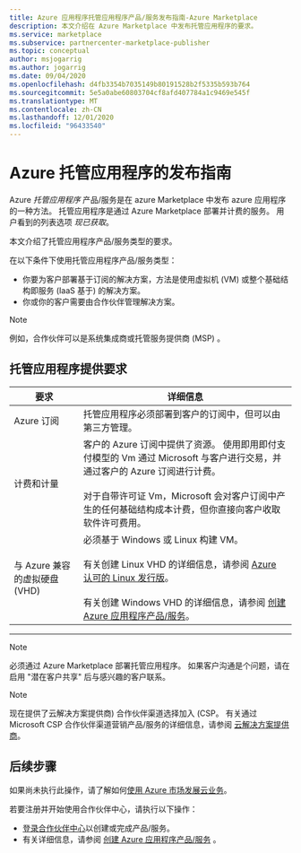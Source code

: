 ```yaml
---
title: Azure 应用程序托管应用程序产品/服务发布指南-Azure Marketplace
description: 本文介绍在 Azure Marketplace 中发布托管应用程序的要求。
ms.service: marketplace
ms.subservice: partnercenter-marketplace-publisher
ms.topic: conceptual
author: msjogarrig
ms.author: jogarrig
ms.date: 09/04/2020
ms.openlocfilehash: d4fb3354b7035149b80191528b2f5335b593b764
ms.sourcegitcommit: 5e5a0abe60803704cf8afd407784a1c9469e545f
ms.translationtype: MT
ms.contentlocale: zh-CN
ms.lasthandoff: 12/01/2020
ms.locfileid: "96433540"
---
```

# <a name="publishing-guide-for-azure-managed-applications"></a>Azure 托管应用程序的发布指南

Azure *托管应用程序* 产品/服务是在 azure Marketplace 中发布 azure 应用程序的一种方法。 托管应用程序是通过 Azure Marketplace 部署并计费的服务。 用户看到的列表选项 *现已获取*。

本文介绍了托管应用程序产品/服务类型的要求。

在以下条件下使用托管应用程序产品/服务类型：

- 你要为客户部署基于订阅的解决方案，方法是使用虚拟机 (VM) 或整个基础结构即服务 (IaaS 基于) 的解决方案。
- 你或你的客户需要由合作伙伴管理解决方案。

>[!NOTE]
>例如，合作伙伴可以是系统集成商或托管服务提供商 (MSP) 。  

## <a name="managed-application-offer-requirements"></a>托管应用程序提供要求

|要求 |详细信息  |
|---------|---------|
|Azure 订阅 | 托管应用程序必须部署到客户的订阅中，但可以由第三方管理。 |
|计费和计量    |  客户的 Azure 订阅中提供了资源。 使用即用即付支付模型的 Vm 通过 Microsoft 与客户进行交易，并通过客户的 Azure 订阅进行计费。 <br><br> 对于自带许可证 Vm，Microsoft 会对客户订阅中产生的任何基础结构成本计费，但你直接向客户收取软件许可费用。        |
|与 Azure 兼容的虚拟硬盘 (VHD)     |   必须基于 Windows 或 Linux 构建 VM。<br><br>有关创建 Linux VHD 的详细信息，请参阅 [Azure 认可的 Linux 发行版](../virtual-machines/linux/endorsed-distros.md)。<br><br>有关创建 Windows VHD 的详细信息，请参阅 [创建 Azure 应用程序产品/服务](./create-new-azure-apps-offer.md)。 |

---

> [!NOTE]
> 必须通过 Azure Marketplace 部署托管应用程序。 如果客户沟通是个问题，请在启用 "潜在客户共享" 后与感兴趣的客户联系。  

> [!Note]
> 现在提供了云解决方案提供商) 合作伙伴渠道选择加入 (CSP。 有关通过 Microsoft CSP 合作伙伴渠道营销产品/服务的详细信息，请参阅 [云解决方案提供商](./cloud-solution-providers.md)。

## <a name="next-steps"></a>后续步骤

如果尚未执行此操作，请了解如何[使用 Azure 市场发展云业务](https://azuremarketplace.microsoft.com/sell)。

若要注册并开始使用合作伙伴中心，请执行以下操作：

- [登录合作伙伴中心](https://partner.microsoft.com/dashboard/account/v3/enrollment/introduction/partnership)以创建或完成产品/服务。
- 有关详细信息，请参阅 [创建 Azure 应用程序产品/服务](./create-new-azure-apps-offer.md) 。
